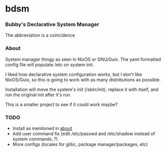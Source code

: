 # bdsm

### Bubby's Declarative System Manager
The abbreviation is a coincidence

### About
System manager thingy as seen in NixOS or GNU/Guix. The yaml formatted config file will populate /etc on system init.

I liked how declarative system configuration works, but I don't like NixOS/Guix, so this is going to work with as many distributions as possible.

Installation will move the system's init (/sbin/init), replace it with itself, and run the original init after it's run.

This is a smaller project to see if it could work maybe?

### TODO
* Install as mentioned in [about](#about)
* Add user command fix (edit /etc/passwd and /etc/shadow instead of system commands..?)
* More configs (locales for glibc, package manager/packages, etc)
